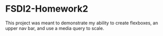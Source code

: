 # FSDI2-Homework2
This project was meant to demonstrate my ability to create flexboxes, an upper nav bar, and use a media query to scale.
